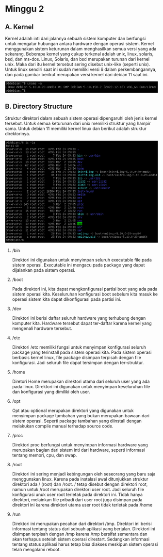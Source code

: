 # Minggu 2
## A. Kernel

Kernel adalah inti dari jalannya sebuah sistem komputer dan berfungsi untuk mengatur hubungan antara hardware dengan operasi sistem. Kernel menggunakan sistem keturunan dalam menghasilkan semua versi yang ada sekarang. Beberapa kernel yang cukup terkenal adalah unix, linux, solaris, bsd, dan ms-dos. Linux, Solaris, dan bsd merupakan turunan dari kernel unix. Maka dari itu kernel tersebut sering disebut unix-like (seperti unix). Untuk linux sendiri saat ini sudah memiliki versi 6 dalam perkembangannya, dan pada gambar berikut merupakan versi kernel dari debian 11 saat ini.

![versi kernel linux debian 11](asset/kernel-version.png)

## B. Directory Structure

Struktur direktori dalam sebuah sistem operasi dipengaruhi oleh jenis kernel tersebut. Untuk semua keturunan dari unix memiliki struktur yang hampir sama. Untuk debian 11 memiliki kernel linux dan berikut adalah struktur direktorinya.

![struktur direktori debian 11](asset/directory-structure.png)

1. /bin

    Direktori ini digunakan untuk menyimpan seluruh executable file pada sistem operasi. Executable ini mengacu pada package yang dapat dijalankan pada sistem operasi.

2. /boot

    Pada direktori ini, kita dapat mengkonfigurasi partisi boot yang ada pada sistem operasi kita. Keseluruhan konfigurasi boot sebelum kita masuk ke operasi sistem kita dapat dikonfigurasi pada partisi ini.

3. /dev

    Direktori ini berisi daftar seluruh hardware yang terhubung dengan komputer kita. Hardware tersebut dapat ter-daftar karena kernel yang mengenali hardware tersebut.

4. /etc

    Direktori /etc memiliki fungsi untuk menyimpan konfigurasi seluruh package yang terinstall pada sistem operasi kita. Pada sistem operasi berbasis kernel linux, file package disimpan terpisah dengan file konfigurasi. Jadi seluruh file dapat tersimpan dengan ter-struktur.

5. /home

    Diretori Home merupakan direktori utama dari seluruh user yang ada pada linux. Direktori ini digunakan untuk menyimpan keseluruhan file dan konfigurasi yang dimiliki oleh user.

6. /opt

    Opt atau optional merupakan direktori yang digunakan untuk menyimpan package tambahan yang bukan merupakan bawaan dari sistem operasi. Seperti package tambahan yang diinstall dengan melakukan compile manual terhadap source code.

7. /proc

    Direktori proc berfungsi untuk menyimpan informasi hardware yang merupakan bagian dari sistem inti dari hardware, seperti informasi tentang memori, cpu, dan swap.

8. /root

    Direktori ini sering menjadi kebingungan oleh seseorang yang baru saja menggunakan linux. Karena pada instalasi awal ditunjukkan struktur direktori ada / (root) dan /root. / tetap disebut dengan direktori root, namun untuk /root merupakan direktori user root. Jadi seluruh file konfigurasi unuk user root terletak pada direktori ini. Tidak hanya direktori, melainkan file pribadi dari user root juga disimpan pada direktori ini karena direktori utama user root tidak terletak pada /home

9. /run

    Direktori ini merupakan pecahan dari direktori /tmp. Direktori ini berisi informasi tentang status dari sebuah aplikasi yang berjalan. Direktori ini disimpan terpisah dengan /tmp karena /tmp bersifat sementara dan akan terhapus setelah sistem operasi direstart. Sedangkan informasi tentang status aplikasi harus tetap bisa diakses meskipun sistem operasi telah mengalami reboot.